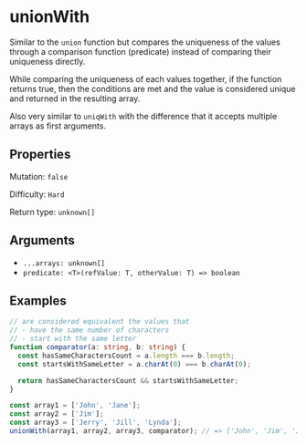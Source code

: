 # unionWith

Similar to the `union` function but compares the uniqueness of the values through a comparison function (predicate) instead of comparing their uniqueness directly.

While comparing the uniqueness of each values together, if the function returns true, then the conditions are met and the value is considered unique and returned in the resulting array.

Also very similar to `uniqWith` with the difference that it accepts multiple arrays as first arguments.

## Properties

Mutation: `false`

Difficulty: `Hard`

Return type: `unknown[]`

## Arguments

- `...arrays: unknown[]`
- `predicate: <T>(refValue: T, otherValue: T) => boolean`

## Examples

```typescript
// are considered equivalent the values that
// - have the same number of characters
// - start with the same letter
function comparator(a: string, b: string) {
  const hasSameCharactersCount = a.length === b.length;
  const startsWithSameLetter = a.charAt(0) === b.charAt(0);

  return hasSameCharactersCount && startsWithSameLetter;
}

const array1 = ['John', 'Jane'];
const array2 = ['Jim'];
const array3 = ['Jerry', 'Jill', 'Lynda'];
unionWith(array1, array2, array3, comparator); // => ['John', 'Jim', 'Jerry', 'Lynda']
```
